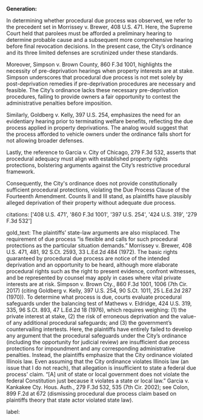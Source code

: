 **Generation:**

In determining whether procedural due process was observed, we refer to the precedent set in Morrissey v. Brewer, 408 U.S. 471. Here, the Supreme Court held that parolees must be afforded a preliminary hearing to determine probable cause and a subsequent more comprehensive hearing before final revocation decisions. In the present case, the City’s ordinance and its three limited defenses are scrutinized under these standards.

Moreover, Simpson v. Brown County, 860 F.3d 1001, highlights the necessity of pre-deprivation hearings when property interests are at stake. Simpson underscores that procedural due process is not met solely by post-deprivation remedies if pre-deprivation procedures are necessary and feasible. The City’s ordinance lacks these necessary pre-deprivation procedures, failing to provide owners a fair opportunity to contest the administrative penalties before imposition.

Similarly, Goldberg v. Kelly, 397 U.S. 254, emphasizes the need for an evidentiary hearing prior to terminating welfare benefits, reflecting the due process applied in property deprivations. The analog would suggest that the process afforded to vehicle owners under the ordinance falls short for not allowing broader defenses.

Lastly, the reference to Garcia v. City of Chicago, 279 F.3d 532, asserts that procedural adequacy must align with established property rights protections, bolstering arguments against the City’s restrictive procedural framework.

Consequently, the City's ordinance does not provide constitutionally sufficient procedural protections, violating the Due Process Clause of the Fourteenth Amendment. Counts II and III stand, as plaintiffs have plausibly alleged deprivation of their property without adequate due process.

citations: ['408 U.S. 471', '860 F.3d 1001', '397 U.S. 254', '424 U.S. 319', '279 F.3d 532']

gold_text: The plaintiffs’ state-law arguments are also misplaced. The requirement of due process “is flexible and calls for such procedural protections as the particular situation demands.” Morrissey v. Brewer, 408 U.S. 471, 481, 92 S.Ct. 2593, 33 L.Ed.2d 484 (1972). The basic rights guaranteed by procedural due process are notice of the intended deprivation and an opportunity to be heard, although more elaborate procedural rights such as the right to present evidence, confront witnesses, and be represented by counsel may apply in cases where vital private interests are at risk. Simpson v. Brown Cty., 860 F.3d 1001, 1006 (7th Cir. 2017) (citing Goldberg v. Kelly, 397 U.S. 254, 90 S.Ct. 1011, 25 L.Ed.2d 287 (1970)). To determine what process is due, courts evaluate procedural safeguards under the balancing test of Mathews v. Eldridge, 424 U.S. 319, 335, 96 S.Ct. 893, 47 L.Ed.2d 18 (1976), which requires weighing: (1) the private interest at stake, (2) the risk of erroneous deprivation and the value- of any additional procedural safeguards; and (3) the government’s countervailing intertests. Here, the plaintiffs have entirely failed to develop any argument that the procedural safeguards under the City’s ordinance (including the opportunity for judicial review) are insufficient due process protections for impoundment and any corresponding administrative penalties. Instead, the plaintiffs emphasize that the City ordinance violated Illinois law. Even assuming that the City ordinance violates Illinois law (an issue that I do not reach), that allegation is insufficient to state a federal due process' claim. “[A] unit of state or local government does not violate the federal Constitution just because it violates a state or local law.” Garcia v. Kankakee Cty. Hous. Auth., 279 F.3d 532, 535 (7th Cir. 2002); see Colon, 899 F.2d at 672 (dismissing procedural due process claim based on plaintiffs theory that state actor violated state law).

label: 